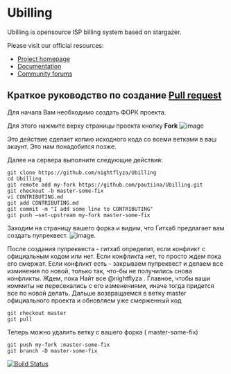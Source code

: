 Ubilling
========

Ubilling is opensource ISP billing system based on stargazer.

Please visit our official resources:

  * [Project homepage](http://ubilling.net.ua)
  * [Documentation](http://wiki.ubilling.net.ua)
  * [Community forums](http://local.com.ua/forum/forum/144-stargazer-ubilling/)
 
## Краткое руководство по создание [Pull request](https://github.com/nightflyza/Ubilling/pulls)

Для начала Вам необходимо создать ФОРК проекта.

Для этого нажмите верху страницы проекта кнопку **Fork**
![image](https://user-images.githubusercontent.com/11805503/41152954-f56f22ce-6b1d-11e8-88a9-dce178c27529.png)

Это действие сделает копию исходного кода со всеми ветками в ваш акаунт. 
Это нам понадобится позже.

Далее на сервера выполните следующие действия:
```
git clone https://github.com/nightflyza/Ubilling
cd Ubilling
git remote add my-fork https://github.com/pautiina/Ubilling.git
git checkout -b master-some-fix
vi CONTRIBUTING.md
git add CONTRIBUTING.md
git commit -m "I add some line to CONTRIBUTING"
git push —set-upstream my-fork master-some-fix
```
Заходим на страницу вашего форка и видим, что Гитхаб предлагает вам создать пулреквест.
![image](https://user-images.githubusercontent.com/11805503/41153451-5c856bca-6b1f-11e8-8758-acb1cf5d6785.png).

После создания пулреквеста - гитхаб определит, если конфликт с официальным кодом или нет. Если конфликта нет, то просто ждем пока его смержат. Если конфликт есть - закрываем пулреквест и делаем все изминения по новой, только так, что-бы не получились снова конфликты.
Ждем, пока Найт все @nightflyza . Главное, чтобы ваши коммиты не пересекались с его изменениями, иначе тогда придется все по новой делать.
Дальше возвращаемся в ветку master официального проекта и обновляем уже смерженный код
```
git checkout master
git pull
```
Теперь можно удалить ветку с вашего форка ( master-some-fix)
```
git push my-fork :master-some-fix
git branch -D master-some-fix
```

[![Build Status](https://travis-ci.org/nightflyza/Ubilling.svg?branch=master)](https://travis-ci.org/nightflyza/Ubilling)
